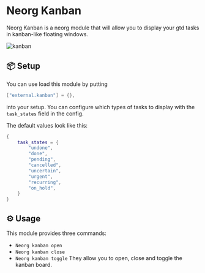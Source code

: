 # Neorg Kanban

Neorg Kanban is a neorg module that will allow you to display your gtd tasks in kanban-like floating windows.

![kanban](https://user-images.githubusercontent.com/81827001/166137546-a9db04fb-23b0-463c-bfb9-c0ad376aaf82.png)

## 📦 Setup
You can use load this module by putting
```lua
["external.kanban"] = {},
```
into your setup.
You can configure which types of tasks to display with the `task_states` field in the config.

The default values look like this:
```lua
{
    task_states = {
        "undone",
        "done",
        "pending",
        "cancelled",
        "uncertain",
        "urgent",
        "recurring",
        "on_hold",
    }
}
```

## ⚙ Usage
This module provides three commands:
- `Neorg kanban open`
- `Neorg kanban close`
- `Neorg kanban toggle`
They allow you to open, close and toggle the kanban board.

